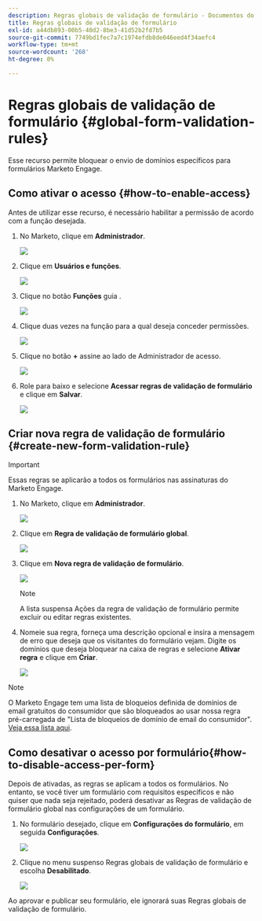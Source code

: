 ```yaml
---
description: Regras globais de validação de formulário - Documentos do Marketo - Documentação do produto
title: Regras globais de validação de formulário
exl-id: a44db893-00b5-40d2-8be3-41d52b2fd7b5
source-git-commit: 7749bd1fec7a7c1974efdb8de046eed4f34aefc4
workflow-type: tm+mt
source-wordcount: '268'
ht-degree: 0%

---
```


# Regras globais de validação de formulário {#global-form-validation-rules}

Esse recurso permite bloquear o envio de domínios específicos para formulários Marketo Engage.

## Como ativar o acesso {#how-to-enable-access}

Antes de utilizar esse recurso, é necessário habilitar a permissão de acordo com a função desejada.

1. No Marketo, clique em **Administrador**.

   ![](assets/global-form-validation-rules-1.png)

1. Clique em **Usuários e funções**.

   ![](assets/global-form-validation-rules-2.png)

1. Clique no botão **Funções** guia .

   ![](assets/global-form-validation-rules-3.png)

1. Clique duas vezes na função para a qual deseja conceder permissões.

   ![](assets/global-form-validation-rules-4.png)

1. Clique no botão **+** assine ao lado de Administrador de acesso.

   ![](assets/global-form-validation-rules-5.png)

1. Role para baixo e selecione **Acessar regras de validação de formulário** e clique em **Salvar**.

   ![](assets/global-form-validation-rules-6.png)

## Criar nova regra de validação de formulário {#create-new-form-validation-rule}

>[!IMPORTANT]
>
>Essas regras se aplicarão a todos os formulários nas assinaturas do Marketo Engage.

1. No Marketo, clique em **Administrador**.

   ![](assets/global-form-validation-rules-7.png)

1. Clique em **Regra de validação de formulário global**.

   ![](assets/global-form-validation-rules-8.png)

1. Clique em **Nova regra de validação de formulário**.

   ![](assets/global-form-validation-rules-9.png)

   >[!NOTE]
   >
   >A lista suspensa Ações da regra de validação de formulário permite excluir ou editar regras existentes.

1. Nomeie sua regra, forneça uma descrição opcional e insira a mensagem de erro que deseja que os visitantes do formulário vejam. Digite os domínios que deseja bloquear na caixa de regras e selecione **Ativar regra** e clique em **Criar**.

   ![](assets/global-form-validation-rules-10.png)

>[!NOTE]
>
>O Marketo Engage tem uma lista de bloqueios definida de domínios de email gratuitos do consumidor que são bloqueados ao usar nossa regra pré-carregada de &quot;Lista de bloqueios de domínio de email do consumidor&quot;. [Veja essa lista aqui](/help/marketo/product-docs/administration/settings/assets/freemaildomains.csv).

## Como desativar o acesso por formulário{#how-to-disable-access-per-form}

Depois de ativadas, as regras se aplicam a todos os formulários. No entanto, se você tiver um formulário com requisitos específicos e não quiser que nada seja rejeitado, poderá desativar as Regras de validação de formulário global nas configurações de um formulário.

1. No formulário desejado, clique em **Configurações do formulário**, em seguida **Configurações**.

   ![](assets/global-form-validation-rules-11.png)

1. Clique no menu suspenso Regras globais de validação de formulário e escolha **Desabilitado**.

   ![](assets/global-form-validation-rules-12.png)

Ao aprovar e publicar seu formulário, ele ignorará suas Regras globais de validação de formulário.
